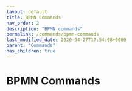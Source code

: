 ```yaml
---
layout: default
title: BPMN Commands
nav_order: 2
description: "BPMN commands"
permalink: /commands/bpmn-commands
last_modified_date: 2020-04-27T17:54:08+0000
parent: "Commands"
has_children: true
---
```


# BPMN Commands

